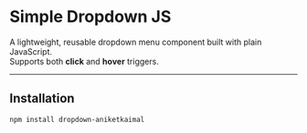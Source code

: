 # Simple Dropdown JS

A lightweight, reusable dropdown menu component built with plain JavaScript.  
Supports both **click** and **hover** triggers.

---

## Installation

```bash
npm install dropdown-aniketkaimal
